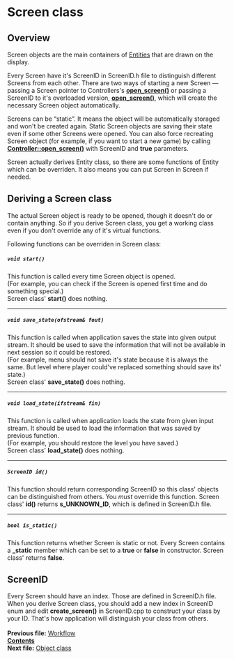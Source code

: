 ﻿# Screen class

## Overview

Screen objects are the main containers of [Entities](04_Entity.md) that are drawn on the display.

Every Screen have it's ScreenID in ScreenID.h file to distinguish different Screens from each other. There are two ways of starting a new Screen — passing a Screen pointer to Controllers's **[open_screen()](05_Controller.md#void-open_screenscreen-screen)** or passing a ScreenID to it's overloaded version, **[open_screen()](05_Controller.md#void-open_screenscreenid-sid-bool-recreate--false)**, which will create the necessary Screen object automatically.

Screens can be “static”. It means the object will be automatically storaged and won't be created again. Static Screen objects are saving their state even if some other Screens were opened. You can also force recreating Screen object (for example, if you want to start a new game) by calling **[Controller::open_screen()](05_Controller.md#void-open_screenscreenid-sid-bool-recreate--false)** with ScreenID and **true** parameters.

Screen actually derives Entity class, so there are some functions of Entity which can be overriden. It also means you can put Screen in Screen if needed.


## Deriving a Screen class

The actual Screen object is ready to be opened, though it doesn't do or contain anything. So if you derive Screen class, you get a working class even if you don't override any of it's virtual functions.

Following functions can be overriden in Screen class:

##### `void start()`
This function is called every time Screen object is opened.  
(For example, you can check if the Screen is opened first time and do something special.)  
Screen class' **start()** does nothing.  

----
##### `void save_state(ofstream& fout)`
This function is called when application saves the state into given output stream. It should be used to save the information that will not be available in next session so it could be restored.  
(For example, menu should not save it's state because it is always the same. But level where player could've replaced something should save its' state.)  
Screen class' **save_state()** does nothing.  

----
##### `void load_state(ifstream& fin)`
This function is called when application loads the state from given input stream. It should be used to load the information that was saved by previous function.  
(For example, you should restore the level you have saved.)  
Screen class' **load_state()** does nothing.  

----
##### `ScreenID id()`
This function should return corresponding ScreenID so this class' objects can be distinguished from others. You *must* override this function. 
Screen class' **id()** returns **s_UNKNOWN_ID**, which is defined in ScreenID.h file.

----
##### `bool is_static()`
This function returns whether Screen is static or not. Every Screen contains a **_static** member which can be set to a **true** or **false** in constructor.
Screen class' returns **false**.


## ScreenID

Every Screen should have an index. Those are defined in ScreenID.h file. When you derive Screen class, you should add a new index in ScreenID enum and edit **create_screen()** in ScreenID.cpp to construct your class by your ID. That's how application will distinguish your class from others. 
   
   
**Previous file:** [Workflow](02_Workflow.md)  
**[Contents](00_Contents.md)**  
**Next file:** [Object class](04_Object.md)